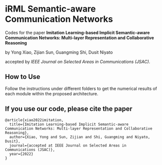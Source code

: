 # iRML Semantic-aware Communication Networks
Codes for the paper 
**Imitation Learning-based Implicit Semantic-aware Communication Networks: Multi-layer Representation and Collaborative Reasoning** 

by Yong Xiao, Zijian Sun, Guangming Shi, Dusit Niyato

accepted by *IEEE Journal on Selected Areas in Communications (JSAC)*.

## How to Use
Follow the instructions under different folders to get the numerical results of each module within the proposed architecture. 

## If you use our code, please cite the paper
```
@article{xiao2022imitation,
  title={Imitation Learning-based Implicit Semantic-aware Communication Networks: Multi-layer Representation and Collaborative Reasoning},
  author={Xiao, Yong and Sun, Zijian and Shi, Guangming and Niyato, Dusit},
  journal={accepted at IEEE Journal on Selected Areas in Communications (JSAC)},
  year={2022}
}
```
